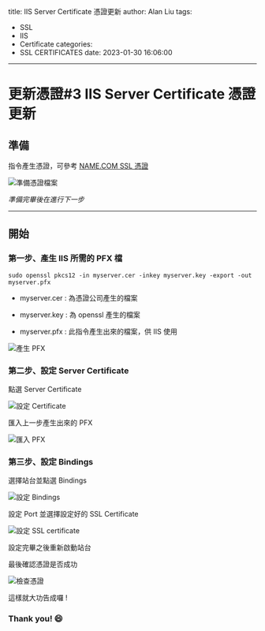 title: IIS Server Certificate 憑證更新
author: Alan Liu
tags:
  - SSL
  - IIS
  - Certificate
categories:
  - SSL CERTIFICATES
date: 2023-01-30 16:06:00
---
# 更新憑證#3 IIS Server Certificate 憑證更新

## 準備


指令產生憑證，可參考 [NAME.COM SSL 憑證](https://hi-alan-liu.github.io/blog/NAME.COM-certificate/)

![準備憑證檔案](1675069465828.jpg)

*準備完畢後在進行下一步*

---

## 開始

### 第一步、產生 IIS 所需的 PFX 檔

```Linux=
sudo openssl pkcs12 -in myserver.cer -inkey myserver.key -export -out myserver.pfx
```

* myserver.cer : 為憑證公司產生的檔案

* myserver.key : 為 openssl 產生的檔案

* myserver.pfx : 此指令產生出來的檔案，供 IIS 使用

![產生 PFX](1675069171929.jpg)

### 第二步、設定 Server Certificate

點選 Server Certificate 

![設定 Certificate](1675059927328.jpg)

匯入上一步產生出來的 PFX 

![匯入 PFX](1675071077072.jpg)

### 第三步、設定 Bindings

選擇站台並點選 Bindings

![設定 Bindings](1675071194833.jpg)

設定 Port 並選擇設定好的 SSL Certificate

![設定 SSL certificate](1675071249831.jpg)

設定完畢之後重新啟動站台

最後確認憑證是否成功

![檢查憑證](1675071249835.jpg)

這樣就大功告成囉 !

### Thank you! :smile: